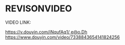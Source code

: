 # REVISONVIDEO
VIDEO LINK:

[https://v.douyin.com/iNqufAq1/ e@o.Dh ](https://www.douyin.com/video/7338843654141824256)https://www.douyin.com/video/7338843654141824256
